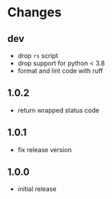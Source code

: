 # Changes

## dev

* drop `rs` script
* drop support for python < 3.8
* format and lint code with ruff

## 1.0.2

* return wrapped status code

## 1.0.1

* fix release version

## 1.0.0

* initial release
